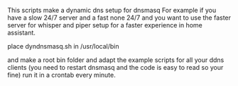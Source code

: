 This scripts make a dynamic dns setup for dnsmasq
For example if you have a slow 24/7 server and a fast none 24/7 and you want to use the faster server for whisper and piper setup for a faster experience in home assistant.


place dyndnsmasq.sh in /usr/local/bin

and make a root bin folder and adapt the example scripts for all your ddns clients (you need to restart dnsmasq and the code is easy to read so your fine)
run it in a crontab every minute. 
